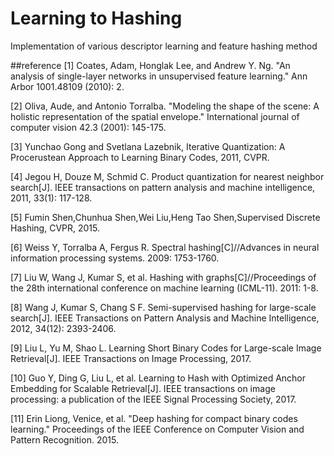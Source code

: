 # Learning to Hashing
Implementation of various descriptor learning and feature hashing method

##reference
[1] Coates, Adam, Honglak Lee, and Andrew Y. Ng. "An analysis of single-layer networks in unsupervised feature learning." Ann Arbor 1001.48109 (2010): 2.

[2] Oliva, Aude, and Antonio Torralba. "Modeling the shape of the scene: A holistic representation of the spatial envelope." International journal of computer vision 42.3 (2001): 145-175. 

[3] Yunchao Gong and Svetlana Lazebnik, Iterative Quantization: A Procerustean Approach to Learning Binary Codes, 2011, CVPR.

[4] Jegou H, Douze M, Schmid C. Product quantization for nearest neighbor search[J]. IEEE transactions on pattern analysis and machine intelligence, 2011, 33(1): 117-128.

[5] Fumin Shen,Chunhua Shen,Wei Liu,Heng Tao Shen,Supervised Discrete Hashing, CVPR, 2015. 

[6] Weiss Y, Torralba A, Fergus R. Spectral hashing[C]//Advances in neural information processing systems. 2009: 1753-1760.

[7] Liu W, Wang J, Kumar S, et al. Hashing with graphs[C]//Proceedings of the 28th international conference on machine learning (ICML-11). 2011: 1-8.

[8] Wang J, Kumar S, Chang S F. Semi-supervised hashing for large-scale search[J]. IEEE Transactions on Pattern Analysis and Machine Intelligence, 2012, 34(12): 2393-2406.

[9] Liu L, Yu M, Shao L. Learning Short Binary Codes for Large-scale Image Retrieval[J]. IEEE Transactions on Image Processing, 2017.

[10] Guo Y, Ding G, Liu L, et al. Learning to Hash with Optimized Anchor Embedding for Scalable Retrieval[J]. IEEE transactions on image processing: a publication of the IEEE Signal Processing Society, 2017.

[11] Erin Liong, Venice, et al. "Deep hashing for compact binary codes learning." Proceedings of the IEEE Conference on Computer Vision and Pattern Recognition. 2015.



